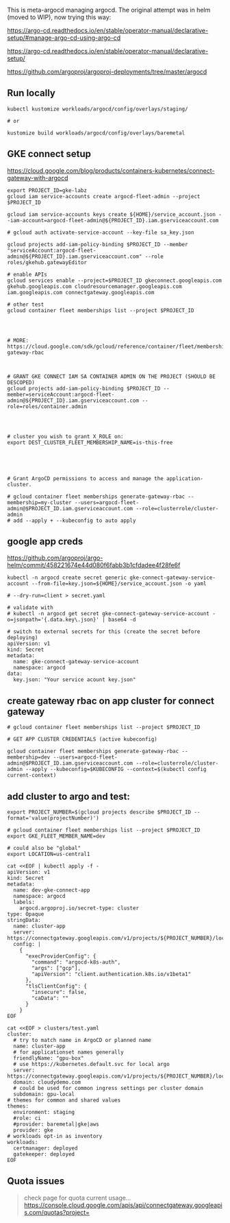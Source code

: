This is meta-argocd managing argocd. The original attempt was in helm (moved to WIP), now trying this way:

https://argo-cd.readthedocs.io/en/stable/operator-manual/declarative-setup/#manage-argo-cd-using-argo-cd


https://argo-cd.readthedocs.io/en/stable/operator-manual/declarative-setup/

https://github.com/argoproj/argoproj-deployments/tree/master/argocd

## Run locally

```
kubectl kustomize workloads/argocd/config/overlays/staging/ 

# or

kustomize build workloads/argocd/config/overlays/baremetal
```


## GKE connect setup

https://cloud.google.com/blog/products/containers-kubernetes/connect-gateway-with-argocd


```
export PROJECT_ID=gke-labz
gcloud iam service-accounts create argocd-fleet-admin --project $PROJECT_ID

gcloud iam service-accounts keys create ${HOME}/service_account.json --iam-account=argocd-fleet-admin@${PROJECT_ID}.iam.gserviceaccount.com

# gcloud auth activate-service-account --key-file sa_key.json

gcloud projects add-iam-policy-binding $PROJECT_ID --member "serviceAccount:argocd-fleet-admin@${PROJECT_ID}.iam.gserviceaccount.com" --role roles/gkehub.gatewayEditor

# enable APIs
gcloud services enable --project=$PROJECT_ID gkeconnect.googleapis.com gkehub.googleapis.com cloudresourcemanager.googleapis.com iam.googleapis.com connectgateway.googleapis.com 

# other test
gcloud container fleet memberships list --project $PROJECT_ID




# MORE: https://cloud.google.com/sdk/gcloud/reference/container/fleet/memberships/generate-gateway-rbac



# GRANT GKE CONNECT IAM SA CONTAINER ADMIN ON THE PROJECT (SHOULD BE DESCOPED)
gcloud projects add-iam-policy-binding $PROJECT_ID --member=serviceAccount:argocd-fleet-admin@${PROJECT_ID}.iam.gserviceaccount.com --role=roles/container.admin




# cluster you wish to grant X_ROLE on:
export DEST_CLUSTER_FLEET_MEMBERSHIP_NAME=is-this-free





# Grant ArgoCD permissions to access and manage the application-cluster.

# gcloud container fleet memberships generate-gateway-rbac --membership=my-cluster --users=argocd-fleet-admin@$PROJECT_ID.iam.gserviceaccount.com --role=clusterrole/cluster-admin
# add --apply + --kubeconfig to auto apply
```

## google app creds

https://github.com/argoproj/argo-helm/commit/458221674e44d080f6fabb3b1cfdadee4f28fe6f

```
kubectl -n argocd create secret generic gke-connect-gateway-service-account --from-file=key.json=${HOME}/service_account.json -o yaml 

# --dry-run=client > secret.yaml

# validate with
# kubectl -n argocd get secret gke-connect-gateway-service-account -o=jsonpath='{.data.key\.json}' | base64 -d

# switch to external secrets for this (create the secret before deploying)
apiVersion: v1
kind: Secret
metadata:
  name: gke-connect-gateway-service-account
  namespace: argocd
data:
  key.json: "Your service acount key.json"
```

## create gateway rbac on app cluster for connect gateway

```
# gcloud container fleet memberships list --project $PROJECT_ID

# GET APP CLUSTER CREDENTIALS (active kubeconfig)

gcloud container fleet memberships generate-gateway-rbac --membership=dev --users=argocd-fleet-admin@$PROJECT_ID.iam.gserviceaccount.com --role=clusterrole/cluster-admin --apply --kubeconfig=$KUBECONFIG --context=$(kubectl config current-context)
```

## add cluster to argo and test:

```
export PROJECT_NUMBER=$(gcloud projects describe $PROJECT_ID --format='value(projectNumber)')

# gcloud container fleet memberships list --project $PROJECT_ID
export GKE_FLEET_MEMBER_NAME=dev

# could also be "global"
export LOCATION=us-central1

cat <<EOF | kubectl apply -f -
apiVersion: v1
kind: Secret
metadata:
  name: dev-gke-connect-app
  namespace: argocd
  labels:
    argocd.argoproj.io/secret-type: cluster
type: Opaque
stringData:
  name: cluster-app
  server: https://connectgateway.googleapis.com/v1/projects/${PROJECT_NUMBER}/locations/${LOCATION}/gkeMemberships/${GKE_FLEET_MEMBER_NAME}
  config: |
    {
      "execProviderConfig": {
        "command": "argocd-k8s-auth",
        "args": ["gcp"],
        "apiVersion": "client.authentication.k8s.io/v1beta1"
      },
      "tlsClientConfig": {
        "insecure": false,
        "caData": ""
      }
    }
EOF
```

```
cat <<EOF > clusters/test.yaml
cluster:
  # try to match name in ArgoCD or planned name
  name: cluster-app
  # for applicationset names generally
  friendlyName: "gpu-box"
  # use https://kubernetes.default.svc for local argo
  server: https://connectgateway.googleapis.com/v1/projects/${PROJECT_NUMBER}/locations/global/gkeMemberships/${GKE_FLEET_MEMBER_NAME}
  domain: cloudydemo.com
  # could be used for common ingress settings per cluster domain
  subdomain: gpu-local
# themes for common and shared values
themes:
  environment: staging
  #role: ci
  #provider: baremetal|gke|aws
  provider: gke
# workloads opt-in as inventory
workloads:
  certmanager: deployed
  gatekeeper: deployed
EOF
```

## Quota issues

> check page for quota current usage...
> https://console.cloud.google.com/apis/api/connectgateway.googleapis.com/quotas?project=